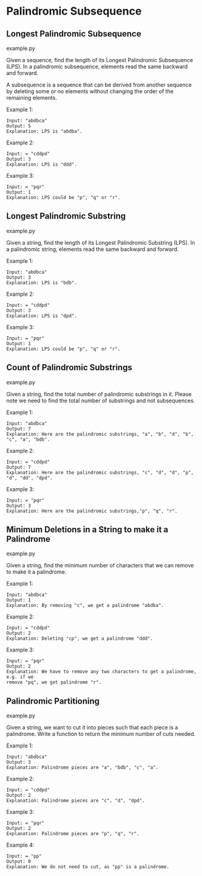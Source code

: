 # Palindromic Subsequence

## Longest Palindromic Subsequence
example.py 

Given a sequence, find the length of its Longest Palindromic Subsequence (LPS). In a palindromic subsequence, elements read the same backward and forward.

A subsequence is a sequence that can be derived from another sequence by deleting some or no elements without changing the order of the remaining elements.

Example 1:
```
Input: "abdbca"
Output: 5
Explanation: LPS is "abdba".
```

Example 2:
```
Input: = "cddpd"
Output: 3
Explanation: LPS is "ddd".
```

Example 3:
```
Input: = "pqr"
Output: 1
Explanation: LPS could be "p", "q" or "r".
```


## Longest Palindromic Substring
example.py 

Given a string, find the length of its Longest Palindromic Substring (LPS). In a palindromic string, elements read the same backward and forward.

Example 1:
```
Input: "abdbca"
Output: 3
Explanation: LPS is "bdb".
```

Example 2:
```
Input: = "cddpd"
Output: 3
Explanation: LPS is "dpd".
```

Example 3:
```
Input: = "pqr"
Output: 1
Explanation: LPS could be "p", "q" or "r".
```


## Count of Palindromic Substrings
example.py 

Given a string, find the total number of palindromic substrings in it. Please note we need to find the total number of substrings and not subsequences.

Example 1:
```
Input: "abdbca"
Output: 7
Explanation: Here are the palindromic substrings, "a", "b", "d", "b", "c", "a", "bdb".
```

Example 2:
```
Input: = "cddpd"
Output: 7
Explanation: Here are the palindromic substrings, "c", "d", "d", "p", "d", "dd", "dpd".
```

Example 3:
```
Input: = "pqr"
Output: 3
Explanation: Here are the palindromic substrings,"p", "q", "r".
```


## Minimum Deletions in a String to make it a Palindrome
example.py 

Given a string, find the minimum number of characters that we can remove to make it a palindrome.

Example 1:
```
Input: "abdbca"
Output: 1
Explanation: By removing "c", we get a palindrome "abdba".
```

Example 2:
```
Input: = "cddpd"
Output: 2
Explanation: Deleting "cp", we get a palindrome "ddd".
```

Example 3:
```
Input: = "pqr"
Output: 2
Explanation: We have to remove any two characters to get a palindrome, e.g. if we 
remove "pq", we get palindrome "r".
```


## Palindromic Partitioning
example.py 

Given a string, we want to cut it into pieces such that each piece is a palindrome. Write a function to return the minimum number of cuts needed.

Example 1:
```
Input: "abdbca"
Output: 3
Explanation: Palindrome pieces are "a", "bdb", "c", "a".
```

Example 2:
```
Input: = "cddpd"
Output: 2
Explanation: Palindrome pieces are "c", "d", "dpd".
```

Example 3:
```
Input: = "pqr"
Output: 2
Explanation: Palindrome pieces are "p", "q", "r".
```

Example 4:
```
Input: = "pp"
Output: 0
Explanation: We do not need to cut, as "pp" is a palindrome.
```
